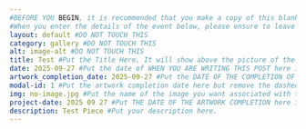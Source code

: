 ```yaml
---
#BEFORE YOU BEGIN, it is recommended that you make a copy of this blank file so that it is easier for you to make another post next time.
#When you enter the details of the event below, please ensure to leave a space between the : and the bit you are writing e.g (title:hello is wrong but title: hello is right)
layout: default #DO NOT TOUCH THIS
category: gallery #DO NOT TOUCH THIS
alt: image-alt #DO NOT TOUCH THIS
title: Test #Put the Title Here. It will show above the picture of the post
date: 2025-09-27 #Put the date of WHEN YOU ARE WRITING THIS POST here in the format YYYY-MM-DD
artwork_completion_date: 2025-09-27 #Put the DATE OF THE COMPLETION OF THE ARTWORK here in the format YYYY-MM-DD
modal-id: 1 #Put the artwork completion date here but remove the dashed in between (YYYYMMDD)
img: no-image.jpg #Put the name of the image you want associated with the post here. It must be the same and must include the file name extension. E.g, Demo.jpg, Example.png
project-date: 2025 09 27 #Put THE DATE OF THE ARTWORK COMPLETION here in whatever format you would like e.g, DD-MM-YYYY, YYYY-MM-DD, DD Month YYYY etc
description: Test Piece #Put your description here.
---
```


<!--   
How to rename this file so that it will work and show up on the website.

To rename the file, you will have to close this down, right click and press rename.

1) To name the file correctly, remove the TEMPLATE from the beginning of the file name and change the xyz at the end of the file name to a word of your chosing. If you want to write multiple words, you must either not include spaces between the words or use a - instead of a space (e.g, 2025-09-08-pineapplepizza or 2025-09-08-pineapple-pizza).

2)Upload this file (and any relevant pictures) to the website. This file goes in the folder events/_posts. Any pictures go in the folder img/portfolio.


-->